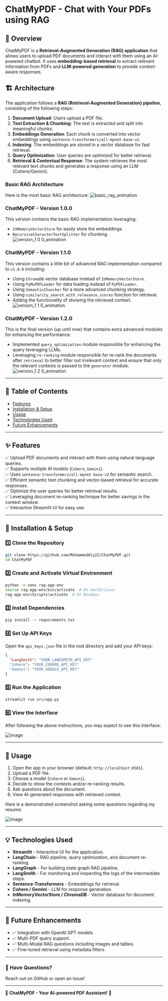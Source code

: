 # ChatMyPDF - Chat with Your PDFs using RAG

## 🚀 Overview

ChatMyPDF is a **Retrieval-Augmented Generation (RAG) application** that allows users to upload PDF documents and interact with them using an AI-powered chatbot. It uses **embedding-based retrieval** to extract relevant information from PDFs and **LLM-powered generation** to provide context-aware responses.

## 🏗️ Architecture

The application follows a **RAG (Retrieval-Augmented Generation) pipeline**, consisting of the following steps:

1. **Document Upload**: Users upload a PDF file.
2. **Text Extraction & Chunking**: The text is extracted and split into meaningful chunks.
3. **Embeddings Generation**: Each chunk is converted into vector embeddings using `sentence-transformers/all-mpnet-base-v2`.
4. **Indexing**: The embeddings are stored in a vector database for fast retrieval.
5. **Query Optimization**: User queries are optimized for better retrieval.
6. **Retrieval & Contextual Response**: The system retrieves the most relevant text chunks and generates a response using an LLM (Cohere/Gemini).

### Basic RAG Architecture
Here is the most basic RAG architecture:
![basic_rag_animation](https://github.com/user-attachments/assets/637fca15-cdde-4303-ba36-d50392eee681)


### ChatMyPDF - Version 1.0.0
This version contains the basic RAG implementation leveraging:
- `InMemoryVectorStore` for easily store the embeddings.
- `RecursiveCharacterTextSplitter` for chunking.
![version_1 0 0_animation](https://github.com/user-attachments/assets/d00268e3-0049-44ac-8767-d90537d890be)

### ChatMyPDF - Version 1.1.0
This version contains a little bit of advanced RAG implementation compared to `v1.0.0` including:
- Using `ChromaDB` vector database instead of `InMemoryVectorStore`.
- Using `PyMuPDFLoader` for data loading instead of `PyPDFLoader`.
- Using `SemanticChuncker` for a more advanced chunking strategy. 
- Using `similarity_search_with_relevance_scores` function for retrieval.
- Adding the functionality of showing the retrieved context.
![version_1 1 0_animation](https://github.com/user-attachments/assets/bdca1d4a-1619-4829-85bb-34039ba696e7)

### ChatMyPDF - Version 1.2.0
This is the final version (up until now) that contains extra advanced modules for enhancing the performance:
- Implemented `query_optimization` module responsible for enhancing the query leveraging LLMs.
- Leveraging `re-ranking` module responsible for re-rank the documents after `retrieval` to better filter
out irrelevant context and ensure that only the relevant contexts is passed to the `generator` module.
![version_1 2 0_animation](https://github.com/user-attachments/assets/6198ea10-52e0-4559-b439-076eb9c5dead)

---

## 📜 Table of Contents

- [Features](#-features)
- [Installation & Setup](#-installation--setup)
- [Usage](#-usage)
- [Technologies Used](#-technologies-used)
- [Future Enhancements](#-future-enhancements)

---

## ✨ Features

✅ Upload PDF documents and interact with them using natural language queries.\
✅ Supports multiple AI models (`Cohere`, `Gemini`).\
✅ Uses `sentence-transformers/all-mpnet-base-v2` for semantic search.\
✅ Efficient semantic text chunking and vector-based retrieval for accurate responses.\
✅ Optimize the user queries for better retrieval results.\
✅ Leveraging document re-ranking technique for better savings in the context window.\
✅ Interactive Streamlit UI for easy use.

---

## 🔧 Installation & Setup

### **1️⃣ Clone the Repository**

```sh
git clone https://github.com/MohammedAly22/ChatMyPDF.git
cd ChatMyPDF
```

### **2️⃣ Create and Activate Virtual Environment**

```sh
python -m venv rag-app-env
source rag-app-env/bin/activate  # On macOS/Linux
rag-app-env\Scripts\activate  # On Windows
```

### **3️⃣ Install Dependencies**

```sh
pip install -r requirements.txt
```

### **4️⃣ Set Up API Keys**

Open the `api_keys.json` file in the root directory and add your API keys:

```JSON
{
  "LangSmith": "YOUR_LANGSMITH_API_KEY"
  "Cohere": "YOUR_COHERE_API_KEY"
  "Gemini": "YOUR_GOOGLE_API_KEY"
}

```

### **5️⃣ Run the Application**

```sh
streamlit run src/app.py
```

### **6️⃣ View the Interface**
After following the above instructions, you may expect to see this interface:

![image](https://github.com/user-attachments/assets/402d17b5-e597-474f-8085-739c1b3a14cb)

---

## 📖 Usage

1. Open the app in your browser (default: `http://localhost:8501`).
2. Upload a PDF file.
3. Choose a model (`Cohere` or `Gemini`).
4. Decide to show the contexts and/or re-ranking results.
5. Ask questions about the document.
6. View AI-generated responses with retrieved context.

Here is a demonstrated screenshot asking some questions regarding my resume:

![image](https://github.com/user-attachments/assets/096608da-4ae2-483f-be1f-8853d1cca34c)
  

---

## 💡 Technologies Used

- **Streamlit** - Interactive UI for the application.
- **LangChain** - RAG pipeline, query optimization, and document re-ranking.
- **LangGraph** - For building state graph RAG pipeline.
- **LangSmith** - For monitoring and inspecting the logs of the intermediate steps.
- **Sentence-Transformers** - Embeddings for retrieval.
- **Cohere / Gemini** - LLM for response generation.
- **InMemoryVectorStore / ChromaDB** - Vector database for document indexing.

---

## 🔮 Future Enhancements

- ✅ Integration with OpenAI GPT models.
- ✅ Multi-PDF query support.
- ✅ Multi-Modal RAG questions including images and tables.
- ✅ Fine-tuned retrieval using metadata filters.

---

### **💬 Have Questions?**

Reach out on GitHub or open an issue!

---

🎯 **ChatMyPDF - Your AI-powered PDF Assistant!** 🚀
